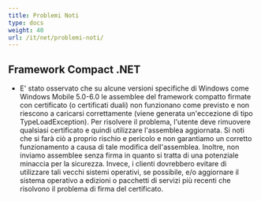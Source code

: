 ```yaml
---
title: Problemi Noti
type: docs
weight: 40
url: /it/net/problemi-noti/
---
```


## **Framework Compact .NET**
- E' stato osservato che su alcune versioni specifiche di Windows come Windows Mobile 5.0-6.0 le assemblee del framework compatto firmate con certificato (o certificati duali) non funzionano come previsto e non riescono a caricarsi correttamente (viene generata un'eccezione di tipo TypeLoadException). Per risolvere il problema, l'utente deve rimuovere qualsiasi certificato e quindi utilizzare l'assemblea aggiornata. Si noti che si farà ciò a proprio rischio e pericolo e non garantiamo un corretto funzionamento a causa di tale modifica dell'assemblea. Inoltre, non inviamo assemblee senza firma in quanto si tratta di una potenziale minaccia per la sicurezza. Invece, i clienti dovrebbero evitare di utilizzare tali vecchi sistemi operativi, se possibile, e/o aggiornare il sistema operativo a edizioni o pacchetti di servizi più recenti che risolvono il problema di firma del certificato.
